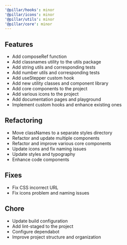 ```yaml
---
'@pillar/hooks': minor
'@pillar/icons': minor
'@pillar/utils': minor
'@pillar/core': minor
---
```


## Features

- Add composeRef function
- Add classnames utility to the utils package
- Add string utils and corresponding tests
- Add number utils and corresponding tests
- Add useStepper custom hook
- Add new utility classes and component library
- Add core components to the project
- Add various icons to the project
- Add documentation pages and playground
- Implement custom hooks and enhance existing ones

## Refactoring

- Move classNames to a separate styles directory
- Refactor and update multiple components
- Refactor and improve various core components
- Update icons and fix naming issues
- Update styles and typography
- Enhance code components

## Fixes

- Fix CSS incorrect URL
- Fix icons problem and naming issues

## Chore

- Update build configuration
- Add lint-staged to the project
- Configure dependabot
- Improve project structure and organization
